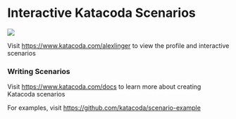 # Interactive Katacoda Scenarios

[![](http://shields.katacoda.com/katacoda/alexlinger/count.svg)](https://www.katacoda.com/alexlinger "Get your profile on Katacoda.com")

Visit https://www.katacoda.com/alexlinger to view the profile and interactive scenarios

### Writing Scenarios
Visit https://www.katacoda.com/docs to learn more about creating Katacoda scenarios

For examples, visit https://github.com/katacoda/scenario-example
